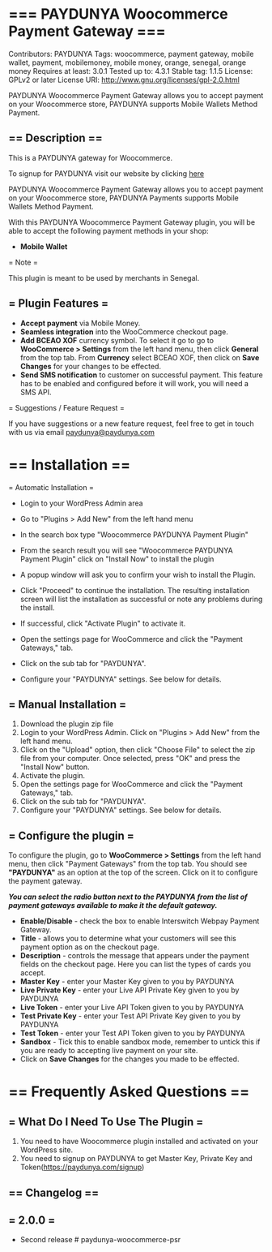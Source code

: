 # === PAYDUNYA Woocommerce Payment Gateway ===
Contributors: PAYDUNYA
Tags: woocommerce, payment gateway, mobile wallet, payment, mobilemoney, mobile money, orange, senegal, orange money
Requires at least: 3.0.1
Tested up to: 4.3.1
Stable tag: 1.1.5
License: GPLv2 or later
License URI: http://www.gnu.org/licenses/gpl-2.0.html

PAYDUNYA Woocommerce Payment Gateway allows you to accept payment on your Woocommerce store, PAYDUNYA supports Mobile Wallets Method Payment.



## == Description ==

This is a PAYDUNYA gateway for Woocommerce.


To signup for PAYDUNYA visit our website by clicking [here](https://paydunya.com/signup)

PAYDUNYA Woocommerce Payment Gateway allows you to accept payment on your Woocommerce store, PAYDUNYA Payments supports Mobile Wallets Method Payment.

With this PAYDUNYA Woocommerce Payment Gateway plugin, you will be able to accept the following payment methods in your shop:

- __Mobile Wallet__

= Note =

This plugin is meant to be used by merchants in Senegal.

## = Plugin Features =

-   __Accept payment__ via Mobile Money.
- 	__Seamless integration__ into the WooCommerce checkout page.
- 	__Add BCEAO XOF__ currency symbol. To select it go to go to __WooCommerce > Settings__ from the left hand menu, then click __General__ from the top tab. From __Currency__ select BCEAO XOF, then click on __Save Changes__ for your changes to be effected.
- 	__Send SMS notification__ to customer on successful payment. This feature has to be enabled and configured before it will work, you will need a SMS API.


= Suggestions / Feature Request =

If you have suggestions or a new feature request, feel free to get in touch with us via email paydunya@paydunya.com



# == Installation ==

= Automatic Installation =
- 	Login to your WordPress Admin area
- 	Go to "Plugins > Add New" from the left hand menu
- 	In the search box type "Woocommerce PAYDUNYA Payment Plugin"
-	From the search result you will see "Woocommerce PAYDUNYA Payment Plugin" click on "Install Now" to install the plugin
-	A popup window will ask you to confirm your wish to install the Plugin.

- Click "Proceed" to continue the installation. The resulting installation screen will list the installation as successful or note any problems during the install.
- If successful, click "Activate Plugin" to activate it.
- 	Open the settings page for WooCommerce and click the "Payment Gateways," tab.
- 	Click on the sub tab for "PAYDUNYA".
-	Configure your "PAYDUNYA" settings. See below for details.

## = Manual Installation =
1. 	Download the plugin zip file
2. 	Login to your WordPress Admin. Click on "Plugins > Add New" from the left hand menu.
3.  Click on the "Upload" option, then click "Choose File" to select the zip file from your computer. Once selected, press "OK" and press the "Install Now" button.
4.  Activate the plugin.
5. 	Open the settings page for WooCommerce and click the "Payment Gateways," tab.
6. 	Click on the sub tab for "PAYDUNYA".
7.	Configure your "PAYDUNYA" settings. See below for details.



## = Configure the plugin =
To configure the plugin, go to __WooCommerce > Settings__ from the left hand menu, then click "Payment Gateways" from the top tab. You should see __"PAYDUNYA"__ as an option at the top of the screen. Click on it to configure the payment gateway.

__*You can select the radio button next to the PAYDUNYA from the list of payment gateways available to make it the default gateway.*__

- __Enable/Disable__ - check the box to enable Interswitch Webpay Payment Gateway.
- __Title__ - allows you to determine what your customers will see this payment option as on the checkout page.
- __Description__ - controls the message that appears under the payment fields on the checkout page. Here you can list the types of cards you accept.
- __Master Key__  - enter your Master Key given to you by PAYDUNYA
- __Live Private Key__  - enter your Live API Private Key given to you by PAYDUNYA
- __Live Token__  - enter your Live API Token given to you by PAYDUNYA
- __Test Private Key__  - enter your Test API Private Key given to you by PAYDUNYA
- __Test Token__  - enter your Test API Token  given to you by PAYDUNYA
- __Sandbox__  - Tick this to enable sandbox mode, remember to untick this if you are ready to accepting live payment on your site.
- Click on __Save Changes__ for the changes you made to be effected.





# == Frequently Asked Questions ==

## = What Do I Need To Use The Plugin =

1.	You need to have Woocommerce plugin installed and activated on your WordPress site.
2.	You need to signup on PAYDUNYA to get Master Key, Private Key and Token(https://paydunya.com/signup)



## == Changelog ==

## = 2.0.0 =
-   Second release
#   p a y d u n y a - w o o c o m m e r c e - p s r  
 